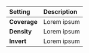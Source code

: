 | Setting      | Description |
| :----------- | :---------- |
| **Coverage** | Lorem ipsum |
| **Density**  | Lorem ipsum |
| **Invert**   | Lorem ipsum |
